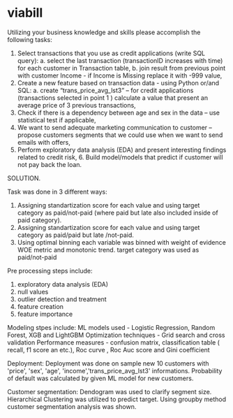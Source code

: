 # viabill


Utilizing your business knowledge and skills please accomplish the following tasks:  
1. Select transactions that you use as credit applications (write SQL query): 
a. select the last transaction (transactionID increases with time) for each customer in  Transaction table, 
b. join result from previous point with customer Income - if Income is Missing replace it  with -999 value,  
2. Create a new feature based on transaction data - using Python or/and SQL: a. create “trans_price_avg_lst3” – for credit applications (transactions selected in point 1 ) calculate a value that present an average price of 3 previous transactions,  
3. Check if there is a dependency between age and sex in the data – use statistical test if  applicable, 
4. We want to send adequate marketing communication to customer – propose customers  segments that we could use when we want to send emails with offers, 
5. Perform exploratory data analysis (EDA) and present interesting findings related to credit risk, 6. Build model/models that predict if customer will not pay back the loan.  


SOLUTION.

Task was done in 3 different ways:

1. Assigning standartization score for each value and using target category as paid/not-paid (where paid but late also included inside of paid category).
2. Assigning standartization score for each value and using target category as paid/paid but late /not-paid.
3. Using optimal binning each variable was binned with weight of evidence WOE metric and monotonic trend. target category was used as paid/not-paid

Pre processing steps include:

1. exploratory data analysis (EDA)
2. null values
3. outlier detection and treatment
4. feature creation
5. feature importance

Modeling stpes include:
ML models used - Logistic Regression, Random Forest, XGB and LightGBM
Optimization techniques - Grid search and cross validation
Performance measures  - confusion matrix, classification table ( recall, f1 score an etc.), Roc curve , Roc Auc score and Gini coefficient

Deployment:
Deployment was done on sample new 10 customers with 'price', 'sex', 'age', 'income','trans_price_avg_lst3' informations.
Probability of default was calculated by given ML model for new customers.

Customer segmentation:
Dendogram was used to clarify segment size.
Hierarchical Clustering was utilized to predict target.
Using groupby method customer segmentation analysis was shown.
